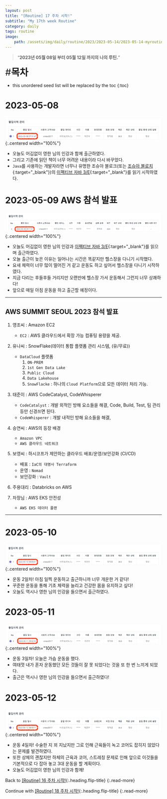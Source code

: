 ```yaml
---
layout: post
title: "[Routine] 17 주차 시작!"
subtitle: "My 17th week Routine"
category: daily
tags: routine
image:
    path: /assets/img/daily/routine/2023/2023-05-14/2023-05-14-myroutine-17th.png
---
```


> “**2023년 05월 08일 부터 05월 12일 까지의 나의 루틴.**”

<span style="font-size:30px;">\#**목차**</span>
* this unordered seed list will be replaced by the toc
{:toc}

# 2023-05-08 
![](/assets/img/daily/routine/2023/2023-05-14/2023-05-08_myroutine.png){:.centered width="100%"}
- 오늘도 어김없이 영한 님의 인강과 함께 출근하였다.
- 그리고 기존에 읽던 책이 너무 어려운 내용이라 다시 바꾸었다.
- `Java`를 사용하는 개발자라면 너무나 유명한 조슈아 블로크(또는 [조슈아 블로치]{:target="_blank"})의 [이펙티브 자바 3/E]{:target="_blank"}를 읽기 시작하였다.

# 2023-05-09 AWS 참석 발표
![](/assets/img/daily/routine/2023/2023-05-14/2023-05-09_myroutine.png){:.centered width="100%"}
- 오늘도 어김없이 영한 님의 인강과 [이펙티브 자바 3/E]{:target="_blank"}를 읽으며 출근하였다.
- 오늘 출근이 늦은 이유는 일어나는 시간은 똑같지만 헬스장을 다니기 시작했다.
- 요새 체력이 너무 많이 떨어진 거 같고 운동도 하고 싶어서 헬스장을 다니기 시작하였다.
- 지금 다리는 후들후들 거리지만 오랜만에 헬스장 가서 운동해서 그런지 너무 상쾌하다!
- 앞으로 매일 아침 운동을 하고 출근할 예정이다.

***

## AWS SUMMIT SEOUL 2023 참석 발표
1. 영조씨 : Amazon EC2 
   - `EC2` : AWS 클라우드에서 확장 가능 컴퓨팅 용량을 제공.
   
2. 유나씨 : SnowFlake(데이터 통합 플랫폼 관리 시스템, (유/무료))
   - `DataCloud` 플랫폼
     1. `ON-PREM`
     2. `1st Gen Data Lake`
     3. `Public Cloud`
     4. `Data Lakehouse`
     5. `SnowFlacke` : 하나의 `Cloud Platform`으로 모든 데이터 처리 가능.
     
3. 태준이 : AWS CodeCatalyst, CodeWhisperer
   - `CodeCatalyst` : 개발 외적인 방해 요소들을 해결, Code, Build, Test, 팀 관리 등만 신경쓰면 된다.
   - `CodeWhisperer` : 개발 내적인 방해 요소들을 해결, 
   
4. 승연씨 : AWS의 등장 배경
    - `Amazon VPC` 
    - `AWS 클라우드 네트워크` 

5. 보영씨 : 하시코프가 제안하는 클라우드 배포/운영/보안강화 (CI/CD)
    - 배포 : `IaC의 대명사 Terraform`
    - 운영 : `Nomad`
    - 보안강화 : `Vault`

6. 주용대리 : Databricks on AWS

7. 차장님 : AWS EKS 안전성
   - `AWS EKS 데이터 플랜` 

***

# 2023-05-10
![](/assets/img/daily/routine/2023/2023-05-14/2023-05-10_myroutine.png){:.centered width="100%"}
- 운동 2일차! 아침 일찍 운동하고 출근하니까 너무 개운한 거 같다! 
- 꾸준한 운동을 통해 기초 체력을 늘리고 건강한 몸을 유지하고 싶다!
- 오늘도 역시나 영한 님의 인강을 들으면서 출근하였다.

# 2023-05-11
![](/assets/img/daily/routine/2023/2023-05-14/2023-05-11_myroutine.png){:.centered width="100%"}
- 운동 3일차! 오늘은 가슴 운동을 했다. 
- 여태껏 내가 혼자 운동했던 모든 것들이 잘 못 되었다는 것을 또 한 번 느끼게 되었다.
- 출근은 역시나 영한 님의 인강을 들으면서 출근하였다!

# 2023-05-12
![](/assets/img/daily/routine/2023/2023-05-14/2023-05-12_myroutine.png){:.centered width="100%"}
- 운동 4일차! 수술한 지 꾀 지났지만 그로 인해 근육들이 녹고 코어도 잡히지 않았다는 문제를 발견하였다.
- 또한 상체의 괜찮지만 하체의 근육과 코어, 스트레칭 문제로 인해 앞으로 이것들을 기본적으로 다 잡아 놓고 3대 운동을 할 계획이다.
- 오늘도 어김없이 영한 님의 인강과 함께!

Back to [[Routine] 16 주차 시작!](./2023-05-07-week-16th.md){:.heading.flip-title}
{:.read-more}

Continue with [[Routine] 18 주차 시작!](./2023-05-21-week-18th.md){:.heading.flip-title}
{:.read-more}

<!-- Links -->
[조슈아 블로치]: https://ko.wikipedia.org/wiki/%EC%A1%B0%EC%8A%88%EC%95%84_%EB%B8%94%EB%A1%9C%EC%B9%98
[이펙티브 자바 3/E]: https://product.kyobobook.co.kr/detail/S000001033066

<!-- Study Links -->

<!-- Commit Links -->